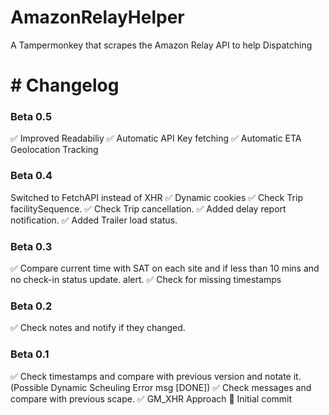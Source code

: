 # AmazonRelayHelper
A Tampermonkey that scrapes the Amazon Relay API to help Dispatching

# # Changelog


### Beta 0.5
✅ Improved Readabiliy
✅ Automatic API Key fetching
✅ Automatic ETA Geolocation Tracking
### Beta 0.4
Switched to FetchAPI instead of XHR
✅ Dynamic cookies
✅ Check Trip facilitySequence.
✅ Check Trip cancellation.
✅ Added delay report notification.
✅ Added Trailer load status.
### Beta 0.3
✅ Compare current time with SAT on each site and if less than 10 mins and no check-in status update. alert.
✅ Check for missing timestamps
### Beta 0.2
✅ Check notes and notify if they changed.
### Beta 0.1
✅ Check timestamps and compare with previous version and notate it. (Possible Dynamic Scheuling Error msg [DONE])
✅ Check messages and compare with previous scape.
✅ GM_XHR Approach
🎂 Initial commit
